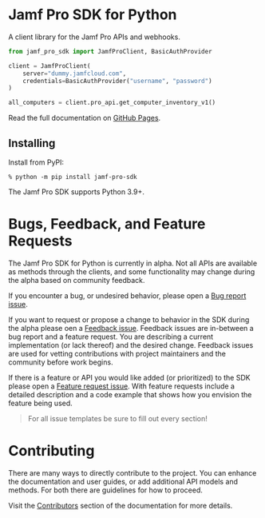 # Jamf Pro SDK for Python

A client library for the Jamf Pro APIs and webhooks.

```python
from jamf_pro_sdk import JamfProClient, BasicAuthProvider

client = JamfProClient(
    server="dummy.jamfcloud.com",
    credentials=BasicAuthProvider("username", "password")
)

all_computers = client.pro_api.get_computer_inventory_v1()
```

Read the full documentation on [GitHub Pages](https://macadmins.github.io/jamf-pro-sdk-python/).

## Installing

Install from PyPI:

```console
% python -m pip install jamf-pro-sdk
```

The Jamf Pro SDK supports Python 3.9+.

# Bugs, Feedback, and Feature Requests

The Jamf Pro SDK for Python is currently in alpha. Not all APIs are available as methods through the clients, and some functionality may change during the alpha based on community feedback.

If you encounter a bug, or undesired behavior, please open a [Bug report issue](https://github.com/macadmins/jamf-pro-sdk-python/issues/new?assignees=&labels=bug&projects=&template=bug_report.md&title=%5BBug%5D+Issue+title).

If you want to request or propose a change to behavior in the SDK during the alpha please oen a [Feedback issue](https://github.com/macadmins/jamf-pro-sdk-python/issues/new?assignees=&labels=feedback&projects=&template=feedback.md&title=%5BFeedback%5D+Issue+title). Feedback issues are in-between a bug report and a feature request. You are describing a current implementation (or lack thereof) and the desired change. Feedback issues are used for vetting contributions with project maintainers and the community before work begins.

If there is a feature or API you would like added (or prioritized) to the SDK please open a [Feature request issue](https://github.com/macadmins/jamf-pro-sdk-python/issues/new?assignees=&labels=enhancement&projects=&template=feature_request.md&title=%5BFeature+Request%5D+Issue+title). With feature requests include a detailed description and a code example that shows how you envision the feature being used.

> For all issue templates be sure to fill out every section!

# Contributing

There are many ways to directly contribute to the project. You can enhance the documentation and user guides, or add additional API models and methods. For both there are guidelines for how to proceed.

Visit the [Contributors](https://macadmins.github.io/jamf-pro-sdk-python/contributors/index.html) section of the documentation for more details.
